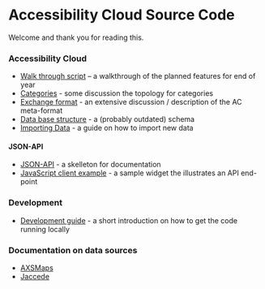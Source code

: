 # Accessibility Cloud  Source Code

Welcome and thank you for reading this.



### Accessibility Cloud

- [Walk through script](docs/walk-through.md) – a walkthrough of the planned features for end of year
- [Categories](docs/categories.md) - some discussion the topology for categories
- [Exchange format](docs/exchange-format.md) - an extensive discussion / description of the AC meta-format
- [Data base structure](docs/db-structure.md) - a (probably outdated) schema
- [Importing Data](docs/importing-data.md) - a guide on how to import new data

#### JSON-API

- [JSON-API](docs/json-api.md) - a skelleton for documentation
- [JavaScript client example](public/js-example/README.md) - a sample widget the illustrates an API end-point

### Development

- [Development guide](docs/development.md) - a short introduction on how to get the code running locally

### Documentation on data sources

- [AXSMaps](docs/datasources/docu-axsmaps.md)
- [Jaccede](docs/datasources/docu-jaccede.md)




